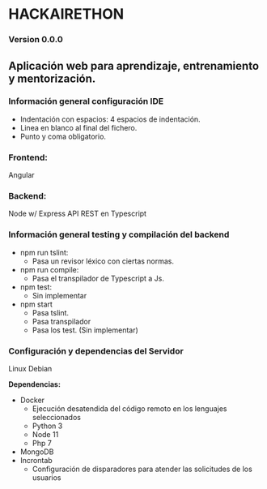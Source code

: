 # HACKAIRETHON
### Version 0.0.0
## Aplicación web para aprendizaje, entrenamiento y mentorización.

### Información general configuración IDE
- Indentación con espacios: 4 espacios de indentación.
- Linea en blanco al final del fichero.
- Punto y coma obligatorio.

### Frontend:
Angular  
  
### Backend:
Node w/ Express API REST en Typescript  

### Información general testing y compilación del backend
- npm run tslint:
  - Pasa un revisor léxico con ciertas normas.
- npm run compile:
  - Pasa el transpilador de Typescript a Js.
- npm test:
  - Sin implementar
- npm start
  - Pasa tslint.
  - Pasa transpilador
  - Pasa los test. (Sin implementar)
  
### Configuración y dependencias del Servidor
Linux Debian  
  
**Dependencias:**
- Docker
  - Ejecución desatendida del código remoto en los lenguajes seleccionados
  - Python 3
  - Node 11
  - Php 7
- MongoDB
- Incrontab
  - Configuración de disparadores para atender las solicitudes de los usuarios